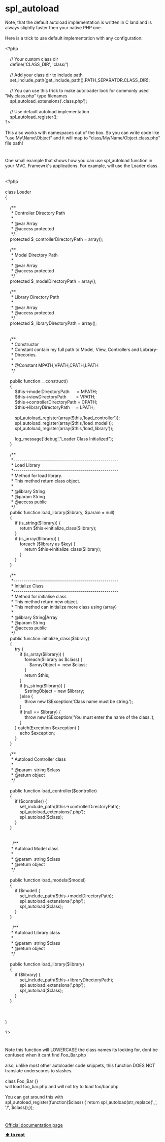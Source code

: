 # spl_autoload




<div class="phpcode"><span class="html">
Note, that the default autoload implementation is written in C land and is always slightly faster then your native PHP one.<br><br>Here is a trick to use default implementation with any configuration:<br><br><span class="default">&lt;?php<br><br>&#xA0; &#xA0; </span><span class="comment">// Your custom class dir<br>&#xA0; &#xA0; </span><span class="default">define</span><span class="keyword">(</span><span class="string">&apos;CLASS_DIR&apos;</span><span class="keyword">, </span><span class="string">&apos;class/&apos;</span><span class="keyword">)<br><br>&#xA0; &#xA0; </span><span class="comment">// Add your class dir to include path<br>&#xA0; &#xA0; </span><span class="default">set_include_path</span><span class="keyword">(</span><span class="default">get_include_path</span><span class="keyword">().</span><span class="default">PATH_SEPARATOR</span><span class="keyword">.</span><span class="default">CLASS_DIR</span><span class="keyword">);<br><br>&#xA0; &#xA0; </span><span class="comment">// You can use this trick to make autoloader look for commonly used &quot;My.class.php&quot; type filenames<br>&#xA0; &#xA0; </span><span class="default">spl_autoload_extensions</span><span class="keyword">(</span><span class="string">&apos;.class.php&apos;</span><span class="keyword">);<br><br>&#xA0; &#xA0; </span><span class="comment">// Use default autoload implementation<br>&#xA0; &#xA0; </span><span class="default">spl_autoload_register</span><span class="keyword">();<br></span><span class="default">?&gt;<br></span><br>This also works with namespaces out of the box. So you can write code like &quot;use My\Name\Object&quot; and it will map to &quot;class/My/Name/Object.class.php&quot; file path!</span>
</div>
  

#


<div class="phpcode"><span class="html">
One small example that shows how you can use spl_autoload function in your MVC, Framewrk&apos;s applications. For example, will use the Loader class.<br> <br><br><span class="default">&lt;?php<br><br> </span><span class="keyword">class </span><span class="default">Loader<br> </span><span class="keyword">{<br>&#xA0; &#xA0; &#xA0; &#xA0; <br>&#xA0; &#xA0; </span><span class="comment">/**<br>&#xA0; &#xA0;&#xA0; * Controller Directory Path<br>&#xA0; &#xA0;&#xA0; *<br>&#xA0; &#xA0;&#xA0; * @var Array<br>&#xA0; &#xA0;&#xA0; * @access protected<br>&#xA0; &#xA0;&#xA0; */<br>&#xA0; &#xA0; </span><span class="keyword">protected </span><span class="default">$_controllerDirectoryPath </span><span class="keyword">= array();<br>&#xA0; &#xA0; <br>&#xA0; &#xA0; </span><span class="comment">/**<br>&#xA0; &#xA0;&#xA0; * Model Directory Path<br>&#xA0; &#xA0;&#xA0; *<br>&#xA0; &#xA0;&#xA0; * @var Array<br>&#xA0; &#xA0;&#xA0; * @access protected<br>&#xA0; &#xA0;&#xA0; */<br>&#xA0; &#xA0; </span><span class="keyword">protected </span><span class="default">$_modelDirectoryPath </span><span class="keyword">= array();<br>&#xA0; &#xA0; <br>&#xA0; &#xA0; </span><span class="comment">/**<br>&#xA0; &#xA0;&#xA0; * Library Directory Path<br>&#xA0; &#xA0;&#xA0; *<br>&#xA0; &#xA0;&#xA0; * @var Array<br>&#xA0; &#xA0;&#xA0; * @access protected<br>&#xA0; &#xA0;&#xA0; */<br>&#xA0; &#xA0; </span><span class="keyword">protected </span><span class="default">$_libraryDirectoryPath </span><span class="keyword">= array();<br>&#xA0; &#xA0; <br>&#xA0; &#xA0; <br>&#xA0; &#xA0; </span><span class="comment">/** <br>&#xA0; &#xA0;&#xA0; * Constructor<br>&#xA0; &#xA0;&#xA0; * Constant contain my full path to Model, View, Controllers and Lobrary-<br>&#xA0; &#xA0;&#xA0; * Direcories.<br>&#xA0; &#xA0;&#xA0; *<br>&#xA0; &#xA0;&#xA0; * @Constant MPATH,VPATH,CPATH,LPATH<br>&#xA0; &#xA0;&#xA0; */<br>&#xA0; &#xA0;&#xA0; <br>&#xA0; &#xA0; </span><span class="keyword">public function </span><span class="default">__construct</span><span class="keyword">()<br>&#xA0; &#xA0; {<br>&#xA0; &#xA0; &#xA0; &#xA0; </span><span class="default">$this</span><span class="keyword">-&gt;</span><span class="default">modelDirectoryPath&#xA0; &#xA0; &#xA0; </span><span class="keyword">= </span><span class="default">MPATH</span><span class="keyword">;<br>&#xA0; &#xA0; &#xA0; &#xA0; </span><span class="default">$this</span><span class="keyword">-&gt;</span><span class="default">viewDirectoryPath&#xA0; &#xA0; &#xA0; &#xA0; </span><span class="keyword">= </span><span class="default">VPATH</span><span class="keyword">;<br>&#xA0; &#xA0; &#xA0; &#xA0; </span><span class="default">$this</span><span class="keyword">-&gt;</span><span class="default">controllerDirectoryPath </span><span class="keyword">= </span><span class="default">CPATH</span><span class="keyword">;<br>&#xA0; &#xA0; &#xA0; &#xA0; </span><span class="default">$this</span><span class="keyword">-&gt;</span><span class="default">libraryDirectoryPath&#xA0; &#xA0;&#xA0; </span><span class="keyword">= </span><span class="default">LPATH</span><span class="keyword">;<br>&#xA0; &#xA0; &#xA0; &#xA0; <br>&#xA0; &#xA0; &#xA0; &#xA0; </span><span class="default">spl_autoload_register</span><span class="keyword">(array(</span><span class="default">$this</span><span class="keyword">,</span><span class="string">&apos;load_controller&apos;</span><span class="keyword">));<br>&#xA0; &#xA0; &#xA0; &#xA0; </span><span class="default">spl_autoload_register</span><span class="keyword">(array(</span><span class="default">$this</span><span class="keyword">,</span><span class="string">&apos;load_model&apos;</span><span class="keyword">));<br>&#xA0; &#xA0; &#xA0; &#xA0; </span><span class="default">spl_autoload_register</span><span class="keyword">(array(</span><span class="default">$this</span><span class="keyword">,</span><span class="string">&apos;load_library&apos;</span><span class="keyword">));<br>&#xA0;&#xA0; <br>&#xA0; &#xA0; &#xA0; &#xA0; </span><span class="default">log_message</span><span class="keyword">(</span><span class="string">&apos;debug&apos;</span><span class="keyword">,</span><span class="string">&quot;Loader Class Initialized&quot;</span><span class="keyword">);<br>&#xA0; &#xA0; }<br><br>&#xA0; &#xA0; </span><span class="comment">/** <br>&#xA0; &#xA0;&#xA0; *-----------------------------------------------------<br>&#xA0; &#xA0;&#xA0; * Load Library<br>&#xA0; &#xA0;&#xA0; *-----------------------------------------------------<br>&#xA0; &#xA0;&#xA0; * Method for load library.<br>&#xA0; &#xA0;&#xA0; * This method return class object.<br>&#xA0; &#xA0;&#xA0; *<br>&#xA0; &#xA0;&#xA0; * @library String<br>&#xA0; &#xA0;&#xA0; * @param String<br>&#xA0; &#xA0;&#xA0; * @access public<br>&#xA0; &#xA0;&#xA0; */&#xA0; &#xA0; <br>&#xA0; &#xA0; </span><span class="keyword">public function </span><span class="default">load_library</span><span class="keyword">(</span><span class="default">$library</span><span class="keyword">, </span><span class="default">$param </span><span class="keyword">= </span><span class="default">null</span><span class="keyword">)<br>&#xA0; &#xA0; {<br>&#xA0; &#xA0; &#xA0; &#xA0; if (</span><span class="default">is_string</span><span class="keyword">(</span><span class="default">$library</span><span class="keyword">)) {<br>&#xA0; &#xA0; &#xA0; &#xA0; &#xA0; &#xA0; return </span><span class="default">$this</span><span class="keyword">-&gt;</span><span class="default">initialize_class</span><span class="keyword">(</span><span class="default">$library</span><span class="keyword">);<br>&#xA0; &#xA0; &#xA0; &#xA0; }<br>&#xA0; &#xA0; &#xA0; &#xA0; if (</span><span class="default">is_array</span><span class="keyword">(</span><span class="default">$library</span><span class="keyword">)) {<br>&#xA0; &#xA0; &#xA0; &#xA0; &#xA0; &#xA0; foreach (</span><span class="default">$library </span><span class="keyword">as </span><span class="default">$key</span><span class="keyword">) {<br>&#xA0; &#xA0; &#xA0; &#xA0; &#xA0; &#xA0; &#xA0; &#xA0; return </span><span class="default">$this</span><span class="keyword">-&gt;</span><span class="default">initialize_class</span><span class="keyword">(</span><span class="default">$library</span><span class="keyword">);<br>&#xA0; &#xA0; &#xA0; &#xA0; &#xA0; &#xA0; }<br>&#xA0; &#xA0; &#xA0; &#xA0; }&#xA0; &#xA0; &#xA0; &#xA0; &#xA0; &#xA0; &#xA0; &#xA0; <br>&#xA0; &#xA0; }<br><br>&#xA0; &#xA0; </span><span class="comment">/** <br>&#xA0; &#xA0;&#xA0; *-----------------------------------------------------<br>&#xA0; &#xA0;&#xA0; * Initialize Class<br>&#xA0; &#xA0;&#xA0; *-----------------------------------------------------<br>&#xA0; &#xA0;&#xA0; * Method for initialise class<br>&#xA0; &#xA0;&#xA0; * This method return new object. <br>&#xA0; &#xA0;&#xA0; * This method can initialize more class using (array)<br>&#xA0; &#xA0;&#xA0; *<br>&#xA0; &#xA0;&#xA0; * @library String|Array<br>&#xA0; &#xA0;&#xA0; * @param String<br>&#xA0; &#xA0;&#xA0; * @access public<br>&#xA0; &#xA0;&#xA0; */&#xA0; &#xA0; <br>&#xA0; &#xA0; </span><span class="keyword">public function </span><span class="default">initialize_class</span><span class="keyword">(</span><span class="default">$library</span><span class="keyword">)<br>&#xA0; &#xA0; {<br>&#xA0; &#xA0; &#xA0; &#xA0; try {<br>&#xA0; &#xA0; &#xA0; &#xA0; &#xA0; &#xA0; if (</span><span class="default">is_array</span><span class="keyword">(</span><span class="default">$library</span><span class="keyword">)) {<br>&#xA0; &#xA0; &#xA0; &#xA0; &#xA0; &#xA0; &#xA0; &#xA0; foreach(</span><span class="default">$library </span><span class="keyword">as </span><span class="default">$class</span><span class="keyword">) {<br>&#xA0; &#xA0; &#xA0; &#xA0; &#xA0; &#xA0; &#xA0; &#xA0; &#xA0; &#xA0; </span><span class="default">$arrayObject </span><span class="keyword">=&#xA0; new </span><span class="default">$class</span><span class="keyword">;<br>&#xA0; &#xA0; &#xA0; &#xA0; &#xA0; &#xA0; &#xA0; &#xA0; }&#xA0; &#xA0; &#xA0; &#xA0; &#xA0; &#xA0; <br>&#xA0; &#xA0; &#xA0; &#xA0; &#xA0; &#xA0; &#xA0; &#xA0; return </span><span class="default">$this</span><span class="keyword">;<br>&#xA0; &#xA0; &#xA0; &#xA0; &#xA0; &#xA0; }<br>&#xA0; &#xA0; &#xA0; &#xA0; &#xA0; &#xA0; if (</span><span class="default">is_string</span><span class="keyword">(</span><span class="default">$library</span><span class="keyword">)) {<br>&#xA0; &#xA0; &#xA0; &#xA0; &#xA0; &#xA0; &#xA0; &#xA0; </span><span class="default">$stringObject </span><span class="keyword">= new </span><span class="default">$library</span><span class="keyword">;<br>&#xA0; &#xA0; &#xA0; &#xA0; &#xA0; &#xA0; }else {<br>&#xA0; &#xA0; &#xA0; &#xA0; &#xA0; &#xA0; &#xA0; &#xA0; throw new </span><span class="default">ISException</span><span class="keyword">(</span><span class="string">&apos;Class name must be string.&apos;</span><span class="keyword">);<br>&#xA0; &#xA0; &#xA0; &#xA0; &#xA0; &#xA0; }<br>&#xA0; &#xA0; &#xA0; &#xA0; &#xA0; &#xA0; if (</span><span class="default">null </span><span class="keyword">== </span><span class="default">$library</span><span class="keyword">) {<br>&#xA0; &#xA0; &#xA0; &#xA0; &#xA0; &#xA0; &#xA0; &#xA0; throw new </span><span class="default">ISException</span><span class="keyword">(</span><span class="string">&apos;You must enter the name of the class.&apos;</span><span class="keyword">);<br>&#xA0; &#xA0; &#xA0; &#xA0; &#xA0; &#xA0; }<br>&#xA0; &#xA0; &#xA0; &#xA0; } catch(</span><span class="default">Exception $exception</span><span class="keyword">) {<br>&#xA0; &#xA0; &#xA0; &#xA0; &#xA0; &#xA0; echo </span><span class="default">$exception</span><span class="keyword">;<br>&#xA0; &#xA0; &#xA0; &#xA0; }<br>&#xA0; &#xA0; }&#xA0; &#xA0; <br>&#xA0; &#xA0; <br>&#xA0; &#xA0; </span><span class="comment">/**<br>&#xA0; &#xA0;&#xA0; * Autoload Controller class<br>&#xA0; &#xA0;&#xA0; *<br>&#xA0; &#xA0;&#xA0; * @param&#xA0; string $class<br>&#xA0; &#xA0;&#xA0; * @return object<br>&#xA0; &#xA0;&#xA0; */<br>&#xA0; &#xA0;&#xA0; <br>&#xA0; &#xA0; </span><span class="keyword">public function </span><span class="default">load_controller</span><span class="keyword">(</span><span class="default">$controller</span><span class="keyword">)<br>&#xA0; &#xA0; {<br>&#xA0; &#xA0; &#xA0; &#xA0; if (</span><span class="default">$controller</span><span class="keyword">) {<br>&#xA0; &#xA0; &#xA0; &#xA0; &#xA0; &#xA0; </span><span class="default">set_include_path</span><span class="keyword">(</span><span class="default">$this</span><span class="keyword">-&gt;</span><span class="default">controllerDirectoryPath</span><span class="keyword">);<br>&#xA0; &#xA0; &#xA0; &#xA0; &#xA0; &#xA0; </span><span class="default">spl_autoload_extensions</span><span class="keyword">(</span><span class="string">&apos;.php&apos;</span><span class="keyword">);<br>&#xA0; &#xA0; &#xA0; &#xA0; &#xA0; &#xA0; </span><span class="default">spl_autoload</span><span class="keyword">(</span><span class="default">$class</span><span class="keyword">);<br>&#xA0; &#xA0; &#xA0; &#xA0; }<br>&#xA0; &#xA0; }&#xA0; &#xA0; <br>&#xA0; &#xA0; <br><br>&#xA0; &#xA0; &#xA0; </span><span class="comment">/**<br>&#xA0; &#xA0;&#xA0; * Autoload Model class<br>&#xA0; &#xA0;&#xA0; *<br>&#xA0; &#xA0;&#xA0; * @param&#xA0; string $class<br>&#xA0; &#xA0;&#xA0; * @return object<br>&#xA0; &#xA0;&#xA0; */<br>&#xA0; &#xA0;&#xA0; <br>&#xA0; &#xA0; </span><span class="keyword">public function </span><span class="default">load_models</span><span class="keyword">(</span><span class="default">$model</span><span class="keyword">)<br>&#xA0; &#xA0; {<br>&#xA0; &#xA0; &#xA0; &#xA0; if (</span><span class="default">$model</span><span class="keyword">) {<br>&#xA0; &#xA0; &#xA0; &#xA0; &#xA0; &#xA0; </span><span class="default">set_include_path</span><span class="keyword">(</span><span class="default">$this</span><span class="keyword">-&gt;</span><span class="default">modelDirectoryPath</span><span class="keyword">);<br>&#xA0; &#xA0; &#xA0; &#xA0; &#xA0; &#xA0; </span><span class="default">spl_autoload_extensions</span><span class="keyword">(</span><span class="string">&apos;.php&apos;</span><span class="keyword">);<br>&#xA0; &#xA0; &#xA0; &#xA0; &#xA0; &#xA0; </span><span class="default">spl_autoload</span><span class="keyword">(</span><span class="default">$class</span><span class="keyword">);<br>&#xA0; &#xA0; &#xA0; &#xA0; }<br>&#xA0; &#xA0; }&#xA0; &#xA0; <br>&#xA0; &#xA0; <br>&#xA0; &#xA0; &#xA0; </span><span class="comment">/**<br>&#xA0; &#xA0;&#xA0; * Autoload Library class<br>&#xA0; &#xA0;&#xA0; *<br>&#xA0; &#xA0;&#xA0; * @param&#xA0; string $class<br>&#xA0; &#xA0;&#xA0; * @return object<br>&#xA0; &#xA0;&#xA0; */<br>&#xA0; &#xA0;&#xA0; <br>&#xA0; &#xA0; </span><span class="keyword">public function </span><span class="default">load_library</span><span class="keyword">(</span><span class="default">$library</span><span class="keyword">)<br>&#xA0; &#xA0; {<br>&#xA0; &#xA0; &#xA0; &#xA0; if (</span><span class="default">$library</span><span class="keyword">) {<br>&#xA0; &#xA0; &#xA0; &#xA0; &#xA0; &#xA0; </span><span class="default">set_include_path</span><span class="keyword">(</span><span class="default">$this</span><span class="keyword">-&gt;</span><span class="default">libraryDirectoryPath</span><span class="keyword">);<br>&#xA0; &#xA0; &#xA0; &#xA0; &#xA0; &#xA0; </span><span class="default">spl_autoload_extensions</span><span class="keyword">(</span><span class="string">&apos;.php&apos;</span><span class="keyword">);<br>&#xA0; &#xA0; &#xA0; &#xA0; &#xA0; &#xA0; </span><span class="default">spl_autoload</span><span class="keyword">(</span><span class="default">$class</span><span class="keyword">);<br>&#xA0; &#xA0; &#xA0; &#xA0; }<br>&#xA0; &#xA0; }<br>&#xA0; &#xA0; <br><br>&#xA0; &#xA0; <br> }<br> <br> </span><span class="default">?&gt;</span>
</span>
</div>
  

#


<div class="phpcode"><span class="html">
Note this function will LOWERCASE the class names its looking for, dont be confused when it cant find Foo_Bar.php<br><br>also, unlike most other autoloader code snippets, this function DOES NOT translate underscores to slashes.<br><br>class Foo_Bar {}<br>will load foo_bar.php and will not try to load foo/bar.php<br><br>You can get around this with<br>spl_autoload_register(function($class) { return spl_autoload(str_replace(&apos;_&apos;, &apos;/&apos;, $class));});</span>
</div>
  

#

[Official documentation page](https://www.php.net/manual/en/function.spl-autoload.php)

**[⬆ to root](/)**